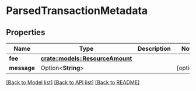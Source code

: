 # ParsedTransactionMetadata

## Properties

Name | Type | Description | Notes
------------ | ------------- | ------------- | -------------
**fee** | [**crate::models::ResourceAmount**](ResourceAmount.md) |  | 
**message** | Option<**String**> |  | [optional]

[[Back to Model list]](../README.md#documentation-for-models) [[Back to API list]](../README.md#documentation-for-api-endpoints) [[Back to README]](../README.md)


